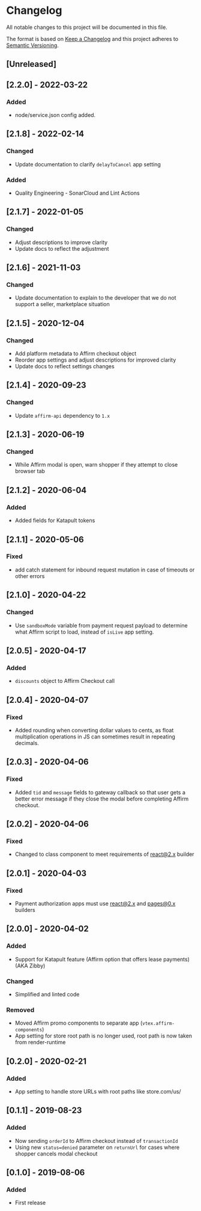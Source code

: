# Changelog

All notable changes to this project will be documented in this file.

The format is based on [Keep a Changelog](http://keepachangelog.com/en/1.0.0/)
and this project adheres to [Semantic Versioning](http://semver.org/spec/v2.0.0.html).

## [Unreleased]

## [2.2.0] - 2022-03-22

### Added

- node/service.json config added.

## [2.1.8] - 2022-02-14

### Changed

- Update documentation to clarify `delayToCancel` app setting

### Added

- Quality Engineering - SonarCloud and Lint Actions

## [2.1.7] - 2022-01-05

### Changed

- Adjust descriptions to improve clarity
- Update docs to reflect the adjustment

## [2.1.6] - 2021-11-03

### Changed

- Update documentation to explain to the developer that we do not support a seller, marketplace situation

## [2.1.5] - 2020-12-04

### Changed

- Add platform metadata to Affirm checkout object
- Reorder app settings and adjust descriptions for improved clarity
- Update docs to reflect settings changes

## [2.1.4] - 2020-09-23

### Changed

- Update `affirm-api` dependency to `1.x`

## [2.1.3] - 2020-06-19

### Changed

- While Affirm modal is open, warn shopper if they attempt to close browser tab

## [2.1.2] - 2020-06-04

### Added

- Added fields for Katapult tokens

## [2.1.1] - 2020-05-06

### Fixed

- add catch statement for inbound request mutation in case of timeouts or other errors

## [2.1.0] - 2020-04-22

### Changed

- Use `sandboxMode` variable from payment request payload to determine what Affirm script to load, instead of `isLive` app setting.

## [2.0.5] - 2020-04-17

### Added

- `discounts` object to Affirm Checkout call

## [2.0.4] - 2020-04-07

### Fixed

- Added rounding when converting dollar values to cents, as float multiplication operations in JS can sometimes result in repeating decimals.

## [2.0.3] - 2020-04-06

### Fixed

- Added `tid` and `message` fields to gateway callback so that user gets a better error message if they close the modal before completing Affirm checkout.

## [2.0.2] - 2020-04-06

### Fixed

- Changed to class component to meet requirements of react@2.x builder

## [2.0.1] - 2020-04-03

### Fixed

- Payment authorization apps must use react@2.x and pages@0.x builders

## [2.0.0] - 2020-04-02

### Added

- Support for Katapult feature (Affirm option that offers lease payments) (AKA Zibby)

### Changed

- Simplified and linted code

### Removed

- Moved Affirm promo components to separate app (`vtex.affirm-components`)
- App setting for store root path is no longer used, root path is now taken from render-runtime

## [0.2.0] - 2020-02-21

### Added

- App setting to handle store URLs with root paths like store.com/us/

## [0.1.1] - 2019-08-23

### Added

- Now sending `orderId` to Affirm checkout instead of `transactionId`
- Using new `status=denied` parameter on `returnUrl` for cases where shopper cancels modal checkout

## [0.1.0] - 2019-08-06

### Added

- First release
